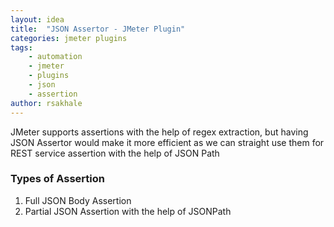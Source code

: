 ```yaml
---
layout: idea
title:  "JSON Assertor - JMeter Plugin"
categories: jmeter plugins
tags: 
    - automation
    - jmeter
    - plugins
    - json
    - assertion
author: rsakhale
---
```


JMeter supports assertions with the help of regex extraction, but having JSON Assertor would make it more efficient as we can straight use them for REST service assertion with the help of JSON Path
<!--more-->
### Types of Assertion

1. Full JSON Body Assertion
2. Partial JSON Assertion with the help of JSONPath
